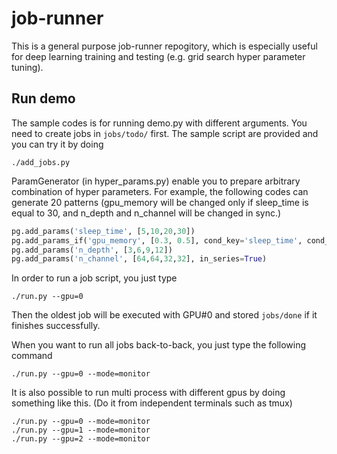 # job-runner

This is a general purpose job-runner repogitory, which is especially useful for deep learning training and testing (e.g. grid search hyper parameter tuning).

## Run demo
The sample codes is for running demo.py with different arguments.
You need to create jobs in `jobs/todo/` first. The sample script are provided and you can try it by doing 
```
./add_jobs.py 
```

ParamGenerator (in hyper_params.py) enable you to prepare arbitrary combination of hyper parameters. 
For example, the following codes can generate 20 patterns (gpu_memory will be changed only if sleep_time is equal to 30, and n_depth and n_channel will be changed in sync.)

```python
pg.add_params('sleep_time', [5,10,20,30])
pg.add_params_if('gpu_memory', [0.3, 0.5], cond_key='sleep_time', cond_val=30)
pg.add_params('n_depth', [3,6,9,12])
pg.add_params('n_channel', [64,64,32,32], in_series=True)
```

In order to run a job script, you just type
```
./run.py --gpu=0
``` 
Then the oldest job will be executed with GPU#0 and stored `jobs/done` if it finishes successfully.

When you want to run all jobs back-to-back, you just type the following command
```
./run.py --gpu=0 --mode=monitor
```

It is also possible to run multi process with different gpus by doing something like this.
(Do it from independent terminals such as tmux)
```
./run.py --gpu=0 --mode=monitor
./run.py --gpu=1 --mode=monitor
./run.py --gpu=2 --mode=monitor
```

